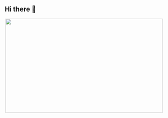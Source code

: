 ## Hi there 👋
<div id="header" align="center">
  <img src="https://media3.giphy.com/media/v1.Y2lkPTc5MGI3NjExNTB6dDN4YmJnN2txbXJvN3I2dnVjcmRvYmMxdGNwMWZrc2UxaGl2aiZlcD12MV9pbnRlcm5hbF9naWZfYnlfaWQmY3Q9cw/RN8FdaB6T1bkkI5n4I/giphy.webp" width="500" height="300" />
</div>
<!--
**harshitbansal184507/harshitbansal184507** is a ✨ _special_ ✨ repository because its `README.md` (this file) appears on your GitHub profile.

Here are some ideas to get you started:

- 🔭 I’m currently working on ...
- 🌱 I’m currently learning ...
- 👯 I’m looking to collaborate on ...
- 🤔 I’m looking for help with ...
- 💬 Ask me about ...
- 📫 How to reach me: ...
- 😄 Pronouns: ...
- ⚡ Fun fact: ...
-->
